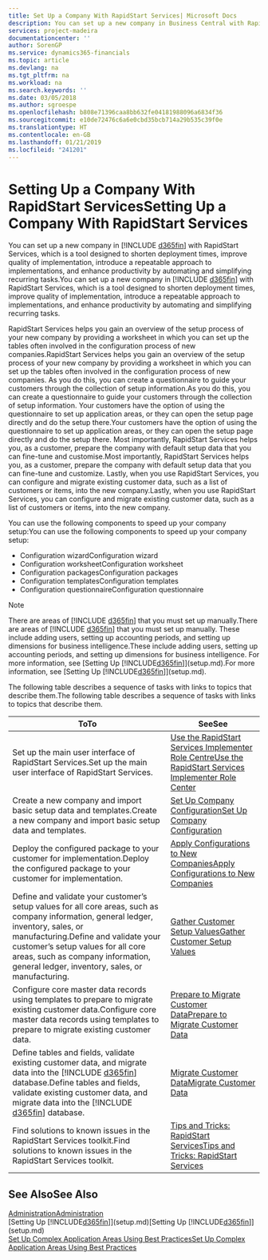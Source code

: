 ```yaml
---
title: Set Up a Company With RapidStart Services| Microsoft Docs
description: You can set up a new company in Business Central with RapidStart services, which is a tool designed to shorten deployment times, improve quality of implementation, introduce a repeatable approach to implementations, and enhance productivity by automating and simplifying recurring tasks.
services: project-madeira
documentationcenter: ''
author: SorenGP
ms.service: dynamics365-financials
ms.topic: article
ms.devlang: na
ms.tgt_pltfrm: na
ms.workload: na
ms.search.keywords: ''
ms.date: 03/05/2018
ms.author: sgroespe
ms.openlocfilehash: b808e71396caa8bb632fe04181988096a6834f36
ms.sourcegitcommit: e10de72476c6a6e0cbd35bcb714a29b535c39f0e
ms.translationtype: HT
ms.contentlocale: en-GB
ms.lasthandoff: 01/21/2019
ms.locfileid: "241201"
---
```

# <a name="setting-up-a-company-with-rapidstart-services"></a><span data-ttu-id="48956-103">Setting Up a Company With RapidStart Services</span><span class="sxs-lookup"><span data-stu-id="48956-103">Setting Up a Company With RapidStart Services</span></span>
<span data-ttu-id="48956-104">You can set up a new company in [!INCLUDE [d365fin](includes/d365fin_md.md)] with RapidStart Services, which is a tool designed to shorten deployment times, improve quality of implementation, introduce a repeatable approach to implementations, and enhance productivity by automating and simplifying recurring tasks.</span><span class="sxs-lookup"><span data-stu-id="48956-104">You can set up a new company in [!INCLUDE [d365fin](includes/d365fin_md.md)] with RapidStart Services, which is a tool designed to shorten deployment times, improve quality of implementation, introduce a repeatable approach to implementations, and enhance productivity by automating and simplifying recurring tasks.</span></span>  

<span data-ttu-id="48956-105">RapidStart Services helps you gain an overview of the setup process of your new company by providing a worksheet in which you can set up the tables often involved in the configuration process of new companies.</span><span class="sxs-lookup"><span data-stu-id="48956-105">RapidStart Services helps you gain an overview of the setup process of your new company by providing a worksheet in which you can set up the tables often involved in the configuration process of new companies.</span></span> <span data-ttu-id="48956-106">As you do this, you can create a questionnaire to guide your customers through the collection of setup information.</span><span class="sxs-lookup"><span data-stu-id="48956-106">As you do this, you can create a questionnaire to guide your customers through the collection of setup information.</span></span> <span data-ttu-id="48956-107">Your customers have the option of using the questionnaire to set up application areas, or they can open the setup page directly and do the setup there.</span><span class="sxs-lookup"><span data-stu-id="48956-107">Your customers have the option of using the questionnaire to set up application areas, or they can open the setup page directly and do the setup there.</span></span> <span data-ttu-id="48956-108">Most importantly, RapidStart Services helps you, as a customer, prepare the company with default setup data that you can fine-tune and customise.</span><span class="sxs-lookup"><span data-stu-id="48956-108">Most importantly, RapidStart Services helps you, as a customer, prepare the company with default setup data that you can fine-tune and customize.</span></span> <span data-ttu-id="48956-109">Lastly, when you use RapidStart Services, you can configure and migrate existing customer data, such as a list of customers or items, into the new company.</span><span class="sxs-lookup"><span data-stu-id="48956-109">Lastly, when you use RapidStart Services, you can configure and migrate existing customer data, such as a list of customers or items, into the new company.</span></span>

<span data-ttu-id="48956-110">You can use the following components to speed up your company setup:</span><span class="sxs-lookup"><span data-stu-id="48956-110">You can use the following components to speed up your company setup:</span></span>  

-   <span data-ttu-id="48956-111">Configuration wizard</span><span class="sxs-lookup"><span data-stu-id="48956-111">Configuration wizard</span></span>  
-   <span data-ttu-id="48956-112">Configuration worksheet</span><span class="sxs-lookup"><span data-stu-id="48956-112">Configuration worksheet</span></span>  
-   <span data-ttu-id="48956-113">Configuration packages</span><span class="sxs-lookup"><span data-stu-id="48956-113">Configuration packages</span></span>  
-   <span data-ttu-id="48956-114">Configuration templates</span><span class="sxs-lookup"><span data-stu-id="48956-114">Configuration templates</span></span>  
-   <span data-ttu-id="48956-115">Configuration questionnaire</span><span class="sxs-lookup"><span data-stu-id="48956-115">Configuration questionnaire</span></span>  

> [!Note]
>  <span data-ttu-id="48956-116">There are areas of [!INCLUDE [d365fin](includes/d365fin_md.md)] that you must set up manually.</span><span class="sxs-lookup"><span data-stu-id="48956-116">There are areas of [!INCLUDE [d365fin](includes/d365fin_md.md)] that you must set up manually.</span></span> <span data-ttu-id="48956-117">These include adding users, setting up accounting periods, and setting up dimensions for business intelligence.</span><span class="sxs-lookup"><span data-stu-id="48956-117">These include adding users, setting up accounting periods, and setting up dimensions for business intelligence.</span></span> <span data-ttu-id="48956-118">For more information, see [Setting Up [!INCLUDE[d365fin](includes/d365fin_md.md)]](setup.md).</span><span class="sxs-lookup"><span data-stu-id="48956-118">For more information, see [Setting Up [!INCLUDE[d365fin](includes/d365fin_md.md)]](setup.md).</span></span>

 <span data-ttu-id="48956-119">The following table describes a sequence of tasks with links to topics that describe them.</span><span class="sxs-lookup"><span data-stu-id="48956-119">The following table describes a sequence of tasks with links to topics that describe them.</span></span>


|                                                                        <span data-ttu-id="48956-120">**To**</span><span class="sxs-lookup"><span data-stu-id="48956-120">**To**</span></span>                                                                         |                                                             <span data-ttu-id="48956-121">**See**</span><span class="sxs-lookup"><span data-stu-id="48956-121">**See**</span></span>                                                              |
|-------------------------------------------------------------------------------------------------------------------------------------------------------|----------------------------------------------------------------------------------------------------------------------------------|
|                                                <span data-ttu-id="48956-122">Set up the main user interface of RapidStart Services.</span><span class="sxs-lookup"><span data-stu-id="48956-122">Set up the main user interface of RapidStart Services.</span></span>                                                 | [<span data-ttu-id="48956-123">Use the RapidStart Services Implementer Role Centre</span><span class="sxs-lookup"><span data-stu-id="48956-123">Use the RapidStart Services Implementer Role Center</span></span>](admin-how-to-use-the-rapidstart-services-role-center-to-track-progress.md) |
|                                            <span data-ttu-id="48956-124">Create a new company and import basic setup data and templates.</span><span class="sxs-lookup"><span data-stu-id="48956-124">Create a new company and import basic setup data and templates.</span></span>                                            |                              [<span data-ttu-id="48956-125">Set Up Company Configuration</span><span class="sxs-lookup"><span data-stu-id="48956-125">Set Up Company Configuration</span></span>](admin-set-up-company-configuration.md)                               |
|                                          <span data-ttu-id="48956-126">Deploy the configured package to your customer for implementation.</span><span class="sxs-lookup"><span data-stu-id="48956-126">Deploy the configured package to your customer for implementation.</span></span>                                           |                      [<span data-ttu-id="48956-127">Apply Configurations to New Companies</span><span class="sxs-lookup"><span data-stu-id="48956-127">Apply Configurations to New Companies</span></span>](admin-apply-configuration-to-new-companies.md)                      |
| <span data-ttu-id="48956-128">Define and validate your customer’s setup values for all core areas, such as company information, general ledger, inventory, sales, or manufacturing.</span><span class="sxs-lookup"><span data-stu-id="48956-128">Define and validate your customer’s setup values for all core areas, such as company information, general ledger, inventory, sales, or manufacturing.</span></span> |                              [<span data-ttu-id="48956-129">Gather Customer Setup Values</span><span class="sxs-lookup"><span data-stu-id="48956-129">Gather Customer Setup Values</span></span>](admin-gather-customer-setup-values.md)                               |
|                           <span data-ttu-id="48956-130">Configure core master data records using templates to prepare to migrate existing customer data.</span><span class="sxs-lookup"><span data-stu-id="48956-130">Configure core master data records using templates to prepare to migrate existing customer data.</span></span>                            |                [<span data-ttu-id="48956-131">Prepare to Migrate Customer Data</span><span class="sxs-lookup"><span data-stu-id="48956-131">Prepare to Migrate Customer Data</span></span>](admin-use-templates-to-prepare-customer-data-for-migration.md)                 |
|      <span data-ttu-id="48956-132">Define tables and fields, validate existing customer data, and migrate data into the [!INCLUDE [d365fin](includes/d365fin_md.md)] database.</span><span class="sxs-lookup"><span data-stu-id="48956-132">Define tables and fields, validate existing customer data, and migrate data into the [!INCLUDE [d365fin](includes/d365fin_md.md)] database.</span></span>      |                                     [<span data-ttu-id="48956-133">Migrate Customer Data</span><span class="sxs-lookup"><span data-stu-id="48956-133">Migrate Customer Data</span></span>](admin-migrate-customer-data.md)                                      |
|                                          <span data-ttu-id="48956-134">Find solutions to known issues in the RapidStart Services toolkit.</span><span class="sxs-lookup"><span data-stu-id="48956-134">Find solutions to known issues in the RapidStart Services toolkit.</span></span>                                           |                       [<span data-ttu-id="48956-135">Tips and Tricks: RapidStart Services</span><span class="sxs-lookup"><span data-stu-id="48956-135">Tips and Tricks: RapidStart Services</span></span>](admin-tips-and-tricks-rapidstart-services.md)                       |

## <a name="see-also"></a><span data-ttu-id="48956-136">See Also</span><span class="sxs-lookup"><span data-stu-id="48956-136">See Also</span></span>  
[<span data-ttu-id="48956-137">Administration</span><span class="sxs-lookup"><span data-stu-id="48956-137">Administration</span></span>](admin-setup-and-administration.md)  
<span data-ttu-id="48956-138">[Setting Up [!INCLUDE[d365fin](includes/d365fin_md.md)]](setup.md)</span><span class="sxs-lookup"><span data-stu-id="48956-138">[Setting Up [!INCLUDE[d365fin](includes/d365fin_md.md)]](setup.md)</span></span>  
[<span data-ttu-id="48956-139">Set Up Complex Application Areas Using Best Practices</span><span class="sxs-lookup"><span data-stu-id="48956-139">Set Up Complex Application Areas Using Best Practices</span></span>](set-up-complex-application-areas-using-best-practices.md)   
